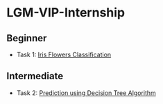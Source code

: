 # LGM-VIP-Internship

## Beginner
-  Task 1: <a href="https://github.com/riya-dhama19/LGM-VIP-Internship/blob/main/TASK1%20.ipynb" > Iris Flowers Classification </a>

## Intermediate
- Task 2:  <a href="https://github.com/riya-dhama19/LGM-VIP-Internship/blob/main/TASK%202%20--%20Prediction%20using%20Decision%20Tree.ipynb">  Prediction using Decision Tree Algorithm </a>
